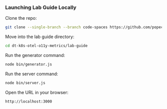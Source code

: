 ### Launching Lab Guide Locally

Clone the repo:
```sh
git clone --single-branch --branch code-spaces https://github.com/popecruzdt/dt-k8s-otel-o11y-metrics.git
```

Move into the lab guide directory:
```sh
cd dt-k8s-otel-o11y-metrics/lab-guide
```

Run the generator command:
```sh
node bin/generator.js
```

Run the server command:
```sh
node bin/server.js
```

Open the URL in your browser:
```text
http://localhost:3000
```